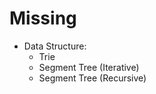 # Missing
  - Data Structure:
    - Trie
    - Segment Tree (Iterative)
    - Segment Tree (Recursive)
